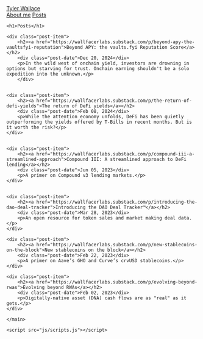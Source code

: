 <!DOCTYPE html>
<html>
<head>
    <meta charset="UTF-8">
    <meta name="viewport" content="width=device-width, initial-scale=1.0">
    <title>Posts</title>
    <link rel="stylesheet" href="css/styles.css">
</head>
<body>
    <div class="nav-container">
        <a href="/" class="brand">Tyler Wallace</a>
        <nav class="nav">
            <a href="/about.html">About me</a>
            <a href="/posts.html">Posts</a>
        </nav>
    </div>

<main>
    
    <h1>Posts</h1>
    
    <div class="post-item">
        <h2><a href="https://wallfacerlabs.substack.com/p/beyond-apy-the-vaultsfyi-reputation">Beyond APY: the vaults.fyi Reputation Score</a></h2>
        <div class="post-date">Dec 20, 2024</div>
        <p>In the wild west of onchain yield, investors are drowning in options but starving for trust. Onchain earning shouldn't be a solo expedition into the unknown.</p>
        </div>
    
    
    <div class="post-item">
        <h2><a href="https://wallfacerlabs.substack.com/p/the-return-of-defi-yields">The return of DeFi yields</a></h2>
        <div class="post-date">Feb 08, 2024</div>
        <p>While the attention economy unfolds, DeFi has been quietly outperforming the yields offered by T-Bills in recent months. But is it worth the risk?</p>
    </div>
    
    
    <div class="post-item">
        <h2><a href="https://wallfacerlabs.substack.com/p/compound-iii-a-streamlined-approach">Compound III: A streamlined approach to DeFi lending</a></h2>
        <div class="post-date">Jun 05, 2023</div>
        <p>A primer on Compound v3 lending markets.</p>
    </div>
    
    
    <div class="post-item">
        <h2><a href="https://wallfacerlabs.substack.com/p/introducing-the-dao-deal-tracker">Introducing the DAO Deal Tracker™</a></h2>
        <div class="post-date">Mar 28, 2023</div>
        <p>An open resource for token sales and market making deal data.</p>
    </div>
    
    <div class="post-item">
        <h2><a href="https://wallfacerlabs.substack.com/p/new-stablecoins-on-the-block">New stablecoins on the block</a></h2>
        <div class="post-date">Feb 22, 2023</div>
        <p>A primer on Aave’s GHO and Curve’s crvUSD stablecoins.</p>
    </div>
    
    <div class="post-item">
        <h2><a href="https://wallfacerlabs.substack.com/p/evolving-beyond-rwas">Evolving beyond RWAs</a></h2>
        <div class="post-date">Feb 02, 2023</div>
        <p>Digitally-native asset (DNA) cash flows are as "real" as it gets.</p>
    </div>

    </main>

    <script src="js/scripts.js"></script>

</body>
</html>
